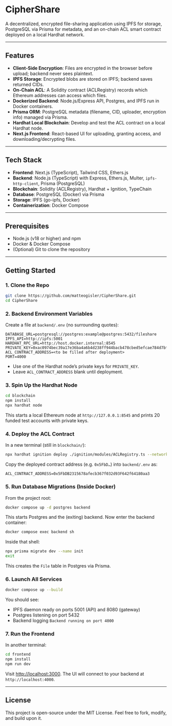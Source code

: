 # CipherShare

A decentralized, encrypted file-sharing application using IPFS for storage, PostgreSQL via Prisma for metadata, and an on-chain ACL smart contract deployed on a local Hardhat network.

---

## Features

* **Client-Side Encryption**: Files are encrypted in the browser before upload; backend never sees plaintext.
* **IPFS Storage**: Encrypted blobs are stored on IPFS; backend saves returned CIDs.
* **On-Chain ACL**: A Solidity contract (ACLRegistry) records which Ethereum addresses can access which files.
* **Dockerized Backend**: Node.js/Express API, Postgres, and IPFS run in Docker containers.
* **Prisma ORM**: PostgreSQL metadata (filename, CID, uploader, encryption info) managed via Prisma.
* **Hardhat Local Blockchain**: Develop and test the ACL contract on a local Hardhat node.
* **Next.js Frontend**: React-based UI for uploading, granting access, and downloading/decrypting files.

---

## Tech Stack

* **Frontend**: Next.js (TypeScript), Tailwind CSS, Ethers.js
* **Backend**: Node.js (TypeScript) with Express, Ethers.js, Multer, `ipfs-http-client`, Prisma (PostgreSQL)
* **Blockchain**: Solidity (ACLRegistry), Hardhat + Ignition, TypeChain
* **Database**: PostgreSQL (Docker) via Prisma
* **Storage**: IPFS (go-ipfs, Docker)
* **Containerization**: Docker Compose

---

## Prerequisites

* Node.js (v18 or higher) and npm
* Docker & Docker Compose
* (Optional) Git to clone the repository

---

## Getting Started

### 1. Clone the Repo

```bash
git clone https://github.com/matteogisler/CipherShare.git
cd CipherShare
```

### 2. Backend Environment Variables

Create a file at `backend/.env` (no surrounding quotes):

```
DATABASE_URL=postgresql://postgres:example@postgres:5432/fileshare
IPFS_API=http://ipfs:5001
HARDHAT_RPC_URL=http://host.docker.internal:8545
PRIVATE_KEY=0xac0974bec39a17e36ba4a6b4d238ff944bacb478cbed5efcae784d7bf4f2ff80
ACL_CONTRACT_ADDRESS=<to be filled after deployment>
PORT=4000
```

* Use one of the Hardhat node’s private keys for `PRIVATE_KEY`.
* Leave `ACL_CONTRACT_ADDRESS` blank until deployment.

### 3. Spin Up the Hardhat Node

```bash
cd blockchain
npm install
npx hardhat node
```

This starts a local Ethereum node at `http://127.0.0.1:8545` and prints 20 funded test accounts with private keys.

### 4. Deploy the ACL Contract

In a new terminal (still in `blockchain/`):

```bash
npx hardhat ignition deploy ./ignition/modules/ACLRegistry.ts --network localhost
```

Copy the deployed contract address (e.g. `0x5FbD…`) into `backend/.env` as:

```
ACL_CONTRACT_ADDRESS=0x5FbDB2315678afecb367f032d93F642f64180aa3
```

### 5. Run Database Migrations (Inside Docker)

From the project root:

```bash
docker compose up -d postgres backend
```

This starts Postgres and the (exiting) backend. Now enter the backend container:

```bash
docker compose exec backend sh
```

Inside that shell:

```bash
npx prisma migrate dev --name init
exit
```

This creates the `File` table in Postgres via Prisma.

### 6. Launch All Services

```bash
docker compose up --build
```

You should see:

* IPFS daemon ready on ports 5001 (API) and 8080 (gateway)
* Postgres listening on port 5432
* Backend logging `Backend running on port 4000`

### 7. Run the Frontend

In another terminal:

```bash
cd frontend
npm install
npm run dev
```

Visit [http://localhost:3000](http://localhost:3000). The UI will connect to your backend at `http://localhost:4000`.

---

## License

This project is open-source under the MIT License. Feel free to fork, modify, and build upon it.
